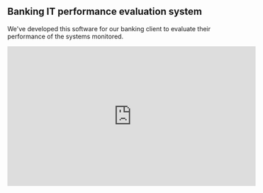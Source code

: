 ## Banking IT performance evaluation system

We've developed this software for our banking client to evaluate their performance of the systems monitored.   
<iframe width="560" height="315" src="https://www.youtube.com/embed/aFarNeANxAM" title="YouTube video player" frameborder="0" allow="accelerometer; autoplay; clipboard-write; encrypted-media; gyroscope; picture-in-picture" allowfullscreen></iframe>
